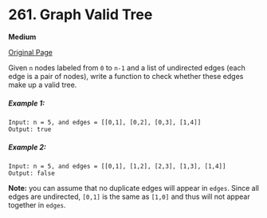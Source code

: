 # 261. Graph Valid Tree

**Medium**

[Original Page](https://leetcode.com/problems/bag-of-tokens/)

Given `n` nodes labeled from `0` to `n-1` and a list of undirected edges (each edge is a pair of nodes), write a function to check whether these edges make up a valid tree.

##### Example 1:
```
Input: n = 5, and edges = [[0,1], [0,2], [0,3], [1,4]]
Output: true
```

##### Example 2: 
```
Input: n = 5, and edges = [[0,1], [1,2], [2,3], [1,3], [1,4]]
Output: false
```

__Note:__ you can assume that no duplicate edges will appear in `edges`. Since all edges are undirected, `[0,1]` is the same as `[1,0]` and thus will not appear together in `edges`.
